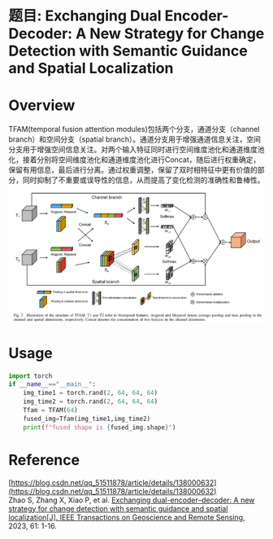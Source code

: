 # 题目: Exchanging Dual Encoder-Decoder: A New Strategy for Change Detection with Semantic Guidance and Spatial Localization
# Overview  
TFAM(temporal fusion
 attention modules)包括两个分支，通道分支（channel branch）和空间分支（spatial branch）。通道分支用于增强通道信息关注，空间分支用于增强空间信息关注。对两个输入特征同时进行空间维度池化和通道维度池化，接着分别将空间维度池化和通道维度池化进行Concat，随后进行权重确定，保留有用信息，最后进行分离。通过权重调整，保留了双时相特征中更有价值的部分，同时抑制了不重要或误导性的信息，从而提高了变化检测的准确性和鲁棒性。
![](./pic/TFAM.png)  

# Usage  
```python
import torch
if __name__=="__main__":
    img_time1 = torch.rand(2, 64, 64, 64)
    img_time2 = torch.rand(2, 64, 64, 64)
    Tfam = TFAM(64)
    fused_img=Tfam(img_time1,img_time2)
    print(f"fused shape is {fused_img.shape}")
```

# Reference
[https://blog.csdn.net/qq_51511878/article/details/138000632](https://blog.csdn.net/qq_51511878/article/details/138000632)  
Zhao S, Zhang X, Xiao P, et al. [Exchanging dual-encoder–decoder: A new strategy for change detection with semantic guidance and spatial localization[J]. IEEE Transactions on Geoscience and Remote Sensing](./paper/A%20New%20Strategy%20for%20Change%20Detection%20with%20Semantic%20Guidance%20and%20Spatial%20Localization.pdf), 2023, 61: 1-16.